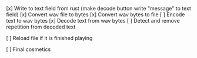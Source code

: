 [x] Write to text field from rust (make decode button write "message" to text field)
[x] Convert wav file to bytes
[x] Convert wav bytes to file
[ ] Encode text to wav bytes
[x] Decode text from wav bytes
[ ] Detect and remove repetition from decoded text








[ ] Reload file if it is finished playing

[ ] Final cosmetics

